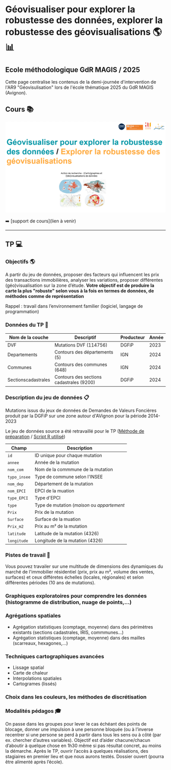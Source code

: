 # Géovisualiser pour explorer la robustesse des données, explorer la robustesse des géovisualisations 🌎 📊
## Ecole méthodologique GdR MAGIS / 2025


Cette page centralise les contenus de la demi-journée d'intervention de l'AR9 "Géovisulisation" lors de l'école thématique 2025 du GdR MAGIS (Avignon).

## Cours 📚

<p align="center">
  <img src="https://raw.githubusercontent.com/magisAR9/EcoleMAGIS/main/contenus/CM.PNG" alt="alt text" width="600"/>
</p>

➡️ [support de cours](lien à venir)

<hr>

## TP 💻

### Objectifs 🌎
A partir du jeu de données, proposer des facteurs qui influencent les prix des transactions immobilières, analyser les variations, proposer différentes (géo)visualisation sur la zone d’étude.
**Votre objectif est de produire la carte la plus "robuste" selon vous à la fois en termes de données, de méthodes comme de représentation**

Rappel : travail dans l’environnement familier (logiciel, langage de programmation) 

### Données du TP 💾

 Nom de la couche | Descriptif | Producteur | Année
| --- | --- | --- | --- |
| DVF |Mutations DVF (114756) | DGFiP | 2023
| Departements |Contours des départements (5) | IGN | 2024
| Communes |Contours des communes (648) | IGN | 2024
| Sectionscadastrales | Contours des sections cadastrales (9200) | DGFiP | 2024


### Description du jeu de données 📋

Mutations issus du jeux de données de Demandes de Valeurs Foncières produit par la DGFiP sur une zone autour d'AVignon pour la période 2014-2023

Le jeu de données source a été retravaillé pour le TP ([Méthode de préparation](https://journals.openedition.org/cybergeo/39583) / [Script R utilisé](https://htmlpreview.github.io/?https://github.com/ESO-Rennes/Analyse-Donnees-DVF/blob/main/ScriptDVF1.html))

| Champ | Description |
| --- | --- |
| `id` |ID unique pour chaque mutation |
| `annee` | Année de la mutation |
| `nom_com` | Nom de la commmune de la mutation |
| `typo_insee` | Type de commune selon l'INSEE|
| `nom_dep` | Département de la mutation |
| `nom_EPCI` | EPCI de la muation |
| `type_EPCI` | Type d'EPCI |
| `type` | Type de mutation (*maison* ou *appartement* |
| `Prix` | Prix de la mutation |
| `Surface` | Surface de la muation |
| `Prix_m2` | Prix au m² de la mutation |
| `latitude` | Latitude  de la mutation (4326) |
| `longitude` | Longitude  de la mutation (4326) |


### Pistes de travail 🧭

Vous pouvez travailer sur une multitude de dimensions des dynamiques du marché de l'immobilier résidentiel (prix, prix au m², volume des ventes, surfaces) et ceux  différetes échelles (locales, régionales) et selon différentes périodes (10 ans de mutations).

### Graphiques exploratoires pour comprendre les données (histogramme de distribution, nuage de points,...)
### Agrégations spatiales
* Agrégation statistiques (comptage, moyenne) dans des périmètres existants (sections cadastrales, IRIS, commmunes...)
* Agrégation statistiques (comptage, moyenne) dans des mailles (scarreaux, hexagones,...)
### Techniques cartographiques avancées
* Lissage spatial
* Carte de chaleur
* Interpolations spatiales
* Cartogrames (lissés)
### Choix dans les couleurs, les méthodes de discrétisation




### Modalités pédagos 🎓
On passe dans les groupes pour lever le cas échéant des points de blocage, donner une impulsion à une
personne bloquée (ou à l’inverse recentrer si une persone se perd à partir dans tous les sens ou à côté
(par ex. chercher d’autres variables). Objectif est d’aider chacune/chacun d’aboutir à quelque chose en
1h30 même si pas résultat concret, au moins la démarche.
Après le TP, ouvrir l’accès à quelques réalisations, des stagiaires en premier lieu et que nous aurons
testés. Dossier ouvert (pourra être alimenté après l’école).

